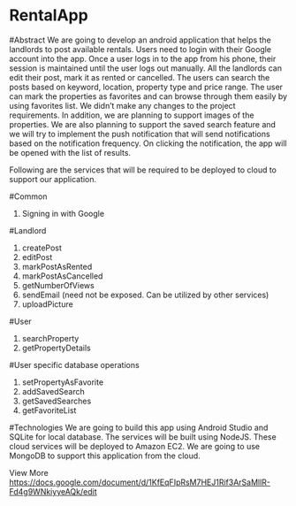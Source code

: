 # RentalApp

#Abstract
We are going to develop an android application that helps the landlords to post available rentals. Users need to login with their Google account into the app. Once a user logs in to the app from his phone, their session is maintained until the user logs out manually. All the landlords can edit their post, mark it as rented or cancelled. The users can search the posts based on keyword, location, property type and price range. The user can mark the properties as favorites and can browse through them easily by using favorites list. We didn’t make any changes to the project requirements. In addition, we are planning to support images of the properties. We are also planning to support the saved search feature and we will try to implement the push notification that will send notifications based on the notification frequency. On clicking the notification, the app will be opened with the list of results.

Following are the services that will be required to be deployed to cloud to support our application.

#Common
1.	Signing in with Google

#Landlord
1.	createPost
2.	editPost
3.	markPostAsRented
4.	markPostAsCancelled
5.	getNumberOfViews
6.	sendEmail (need not be exposed. Can be utilized by other services)
7.	uploadPicture

#User
1.	searchProperty
2.	getPropertyDetails

#User specific database operations
1.	setPropertyAsFavorite
2.	addSavedSearch
3.	getSavedSearches
4.	getFavoriteList

#Technologies
We are going to build this app using Android Studio and SQLite for local database. The services will be built using NodeJS. These cloud services will be deployed to Amazon EC2. We are going to use MongoDB to support this application from the cloud.

View More https://docs.google.com/document/d/1KfEqFIpRsM7HEJ1Rif3ArSaMllR-Fd4g9WNkiyyeAQk/edit
